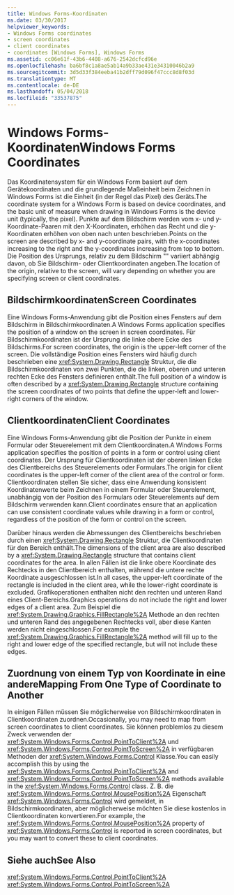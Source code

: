 ```yaml
---
title: Windows Forms-Koordinaten
ms.date: 03/30/2017
helpviewer_keywords:
- Windows Forms coordinates
- screen coordinates
- client coordinates
- coordinates [Windows Forms], Windows Forms
ms.assetid: cc06e61f-43b6-4408-a676-2542dcfcd96e
ms.openlocfilehash: ba6bf8c1a8ae5ab14a9b33ae431e34310046b2a9
ms.sourcegitcommit: 3d5d33f384eeba41b2dff79d096f47ccc8d8f03d
ms.translationtype: MT
ms.contentlocale: de-DE
ms.lasthandoff: 05/04/2018
ms.locfileid: "33537875"
---
```

# <a name="windows-forms-coordinates"></a><span data-ttu-id="530f2-102">Windows Forms-Koordinaten</span><span class="sxs-lookup"><span data-stu-id="530f2-102">Windows Forms Coordinates</span></span>
<span data-ttu-id="530f2-103">Das Koordinatensystem für ein Windows Form basiert auf dem Gerätekoordinaten und die grundlegende Maßeinheit beim Zeichnen in Windows Forms ist die Einheit (in der Regel das Pixel) des Geräts.</span><span class="sxs-lookup"><span data-stu-id="530f2-103">The coordinate system for a Windows Form is based on device coordinates, and the basic unit of measure when drawing in Windows Forms is the device unit (typically, the pixel).</span></span> <span data-ttu-id="530f2-104">Punkte auf dem Bildschirm werden vom x- und y-Koordinate-Paaren mit den X-Koordinaten, erhöhen das Recht und die y-Koordinaten erhöhen von oben nach unten beschrieben.</span><span class="sxs-lookup"><span data-stu-id="530f2-104">Points on the screen are described by x- and y-coordinate pairs, with the x-coordinates increasing to the right and the y-coordinates increasing from top to bottom.</span></span> <span data-ttu-id="530f2-105">Die Position des Ursprungs, relativ zu dem Bildschirm "" variiert abhängig davon, ob Sie Bildschirm- oder Clientkoordinaten angeben.</span><span class="sxs-lookup"><span data-stu-id="530f2-105">The location of the origin, relative to the screen, will vary depending on whether you are specifying screen or client coordinates.</span></span>  
  
## <a name="screen-coordinates"></a><span data-ttu-id="530f2-106">Bildschirmkoordinaten</span><span class="sxs-lookup"><span data-stu-id="530f2-106">Screen Coordinates</span></span>  
 <span data-ttu-id="530f2-107">Eine Windows Forms-Anwendung gibt die Position eines Fensters auf dem Bildschirm in Bildschirmkoordinaten.</span><span class="sxs-lookup"><span data-stu-id="530f2-107">A Windows Forms application specifies the position of a window on the screen in screen coordinates.</span></span> <span data-ttu-id="530f2-108">Für Bildschirmkoordinaten ist der Ursprung die linke obere Ecke des Bildschirms.</span><span class="sxs-lookup"><span data-stu-id="530f2-108">For screen coordinates, the origin is the upper-left corner of the screen.</span></span> <span data-ttu-id="530f2-109">Die vollständige Position eines Fensters wird häufig durch beschrieben eine <xref:System.Drawing.Rectangle> Struktur, die die Bildschirmkoordinaten von zwei Punkten, die die linken, oberen und unteren rechten Ecke des Fensters definieren enthält.</span><span class="sxs-lookup"><span data-stu-id="530f2-109">The full position of a window is often described by a <xref:System.Drawing.Rectangle> structure containing the screen coordinates of two points that define the upper-left and lower-right corners of the window.</span></span>  
  
## <a name="client-coordinates"></a><span data-ttu-id="530f2-110">Clientkoordinaten</span><span class="sxs-lookup"><span data-stu-id="530f2-110">Client Coordinates</span></span>  
 <span data-ttu-id="530f2-111">Eine Windows Forms-Anwendung gibt die Position der Punkte in einem Formular oder Steuerelement mit dem Clientkoordinaten.</span><span class="sxs-lookup"><span data-stu-id="530f2-111">A Windows Forms application specifies the position of points in a form or control using client coordinates.</span></span> <span data-ttu-id="530f2-112">Der Ursprung für Clientkoordinaten ist der oberen linken Ecke des Clientbereichs des Steuerelements oder Formulars.</span><span class="sxs-lookup"><span data-stu-id="530f2-112">The origin for client coordinates is the upper-left corner of the client area of the control or form.</span></span> <span data-ttu-id="530f2-113">Clientkoordinaten stellen Sie sicher, dass eine Anwendung konsistent Koordinatenwerte beim Zeichnen in einem Formular oder Steuerelement, unabhängig von der Position des Formulars oder Steuerelements auf dem Bildschirm verwenden kann.</span><span class="sxs-lookup"><span data-stu-id="530f2-113">Client coordinates ensure that an application can use consistent coordinate values while drawing in a form or control, regardless of the position of the form or control on the screen.</span></span>  
  
 <span data-ttu-id="530f2-114">Darüber hinaus werden die Abmessungen des Clientbereichs beschrieben durch einen <xref:System.Drawing.Rectangle> Struktur, die Clientkoordinaten für den Bereich enthält.</span><span class="sxs-lookup"><span data-stu-id="530f2-114">The dimensions of the client area are also described by a <xref:System.Drawing.Rectangle> structure that contains client coordinates for the area.</span></span> <span data-ttu-id="530f2-115">In allen Fällen ist die linke obere Koordinate des Rechtecks in den Clientbereich enthalten, während die untere rechte Koordinate ausgeschlossen ist.</span><span class="sxs-lookup"><span data-stu-id="530f2-115">In all cases, the upper-left coordinate of the rectangle is included in the client area, while the lower-right coordinate is excluded.</span></span> <span data-ttu-id="530f2-116">Grafikoperationen enthalten nicht den rechten und unteren Rand eines Client-Bereichs.</span><span class="sxs-lookup"><span data-stu-id="530f2-116">Graphics operations do not include the right and lower edges of a client area.</span></span> <span data-ttu-id="530f2-117">Zum Beispiel die <xref:System.Drawing.Graphics.FillRectangle%2A> Methode an den rechten und unteren Rand des angegebenen Rechtecks voll, aber diese Kanten werden nicht eingeschlossen.</span><span class="sxs-lookup"><span data-stu-id="530f2-117">For example the <xref:System.Drawing.Graphics.FillRectangle%2A> method will fill up to the right and lower edge of the specified rectangle, but will not include these edges.</span></span>  
  
## <a name="mapping-from-one-type-of-coordinate-to-another"></a><span data-ttu-id="530f2-118">Zuordnung von einem Typ von Koordinate in eine andere</span><span class="sxs-lookup"><span data-stu-id="530f2-118">Mapping From One Type of Coordinate to Another</span></span>  
 <span data-ttu-id="530f2-119">In einigen Fällen müssen Sie möglicherweise von Bildschirmkoordinaten in Clientkoordinaten zuordnen.</span><span class="sxs-lookup"><span data-stu-id="530f2-119">Occasionally, you may need to map from screen coordinates to client coordinates.</span></span> <span data-ttu-id="530f2-120">Sie können problemlos zu diesem Zweck verwenden der <xref:System.Windows.Forms.Control.PointToClient%2A> und <xref:System.Windows.Forms.Control.PointToScreen%2A> in verfügbaren Methoden der <xref:System.Windows.Forms.Control> Klasse.</span><span class="sxs-lookup"><span data-stu-id="530f2-120">You can easily accomplish this by using the <xref:System.Windows.Forms.Control.PointToClient%2A> and <xref:System.Windows.Forms.Control.PointToScreen%2A> methods available in the <xref:System.Windows.Forms.Control> class.</span></span> <span data-ttu-id="530f2-121">Z. B. die <xref:System.Windows.Forms.Control.MousePosition%2A> Eigenschaft <xref:System.Windows.Forms.Control> wird gemeldet, in Bildschirmkoordinaten, aber möglicherweise möchten Sie diese kostenlos in Clientkoordinaten konvertieren.</span><span class="sxs-lookup"><span data-stu-id="530f2-121">For example, the <xref:System.Windows.Forms.Control.MousePosition%2A> property of <xref:System.Windows.Forms.Control> is reported in screen coordinates, but you may want to convert these to client coordinates.</span></span>  
  
## <a name="see-also"></a><span data-ttu-id="530f2-122">Siehe auch</span><span class="sxs-lookup"><span data-stu-id="530f2-122">See Also</span></span>  
 <xref:System.Windows.Forms.Control.PointToClient%2A>  
 <xref:System.Windows.Forms.Control.PointToScreen%2A>
